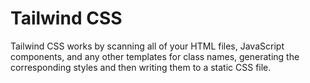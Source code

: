 # Tailwind CSS

Tailwind CSS works by scanning all of your HTML files, JavaScript components, and any other templates for class names, generating the corresponding styles and then writing them to a static CSS file.
